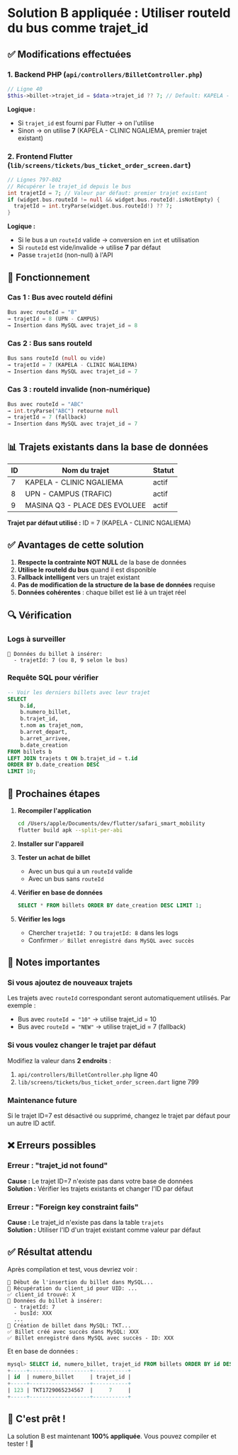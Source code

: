 # Solution B appliquée : Utiliser routeId du bus comme trajet_id

## ✅ Modifications effectuées

### 1. **Backend PHP** (`api/controllers/BilletController.php`)
```php
// Ligne 40
$this->billet->trajet_id = $data->trajet_id ?? 7; // Default: KAPELA - CLINIC NGALIEMA (ID=7)
```

**Logique :**
- Si `trajet_id` est fourni par Flutter → on l'utilise
- Sinon → on utilise **7** (KAPELA - CLINIC NGALIEMA, premier trajet existant)

### 2. **Frontend Flutter** (`lib/screens/tickets/bus_ticket_order_screen.dart`)
```dart
// Lignes 797-802
// Récupérer le trajet_id depuis le bus
int trajetId = 7; // Valeur par défaut: premier trajet existant
if (widget.bus.routeId != null && widget.bus.routeId!.isNotEmpty) {
  trajetId = int.tryParse(widget.bus.routeId!) ?? 7;
}
```

**Logique :**
- Si le bus a un `routeId` valide → conversion en `int` et utilisation
- Si `routeId` est vide/invalide → utilise **7** par défaut
- Passe `trajetId` (non-null) à l'API

## 🎯 Fonctionnement

### Cas 1 : Bus avec routeId défini
```dart
Bus avec routeId = "8"
→ trajetId = 8 (UPN - CAMPUS)
→ Insertion dans MySQL avec trajet_id = 8
```

### Cas 2 : Bus sans routeId
```dart
Bus sans routeId (null ou vide)
→ trajetId = 7 (KAPELA - CLINIC NGALIEMA)
→ Insertion dans MySQL avec trajet_id = 7
```

### Cas 3 : routeId invalide (non-numérique)
```dart
Bus avec routeId = "ABC"
→ int.tryParse("ABC") retourne null
→ trajetId = 7 (fallback)
→ Insertion dans MySQL avec trajet_id = 7
```

## 📊 Trajets existants dans la base de données

| ID | Nom du trajet                    | Statut |
|----|----------------------------------|--------|
| 7  | KAPELA - CLINIC NGALIEMA         | actif  |
| 8  | UPN - CAMPUS (TRAFIC)            | actif  |
| 9  | MASINA Q3 - PLACE DES EVOLUEE    | actif  |

**Trajet par défaut utilisé :** ID = 7 (KAPELA - CLINIC NGALIEMA)

## ✅ Avantages de cette solution

1. **Respecte la contrainte NOT NULL** de la base de données
2. **Utilise le routeId du bus** quand il est disponible
3. **Fallback intelligent** vers un trajet existant
4. **Pas de modification de la structure de la base de données** requise
5. **Données cohérentes** : chaque billet est lié à un trajet réel

## 🔍 Vérification

### Logs à surveiller
```
🔵 Données du billet à insérer:
  - trajetId: 7 (ou 8, 9 selon le bus)
```

### Requête SQL pour vérifier
```sql
-- Voir les derniers billets avec leur trajet
SELECT 
    b.id,
    b.numero_billet,
    b.trajet_id,
    t.nom as trajet_nom,
    b.arret_depart,
    b.arret_arrivee,
    b.date_creation
FROM billets b
LEFT JOIN trajets t ON b.trajet_id = t.id
ORDER BY b.date_creation DESC
LIMIT 10;
```

## 🚀 Prochaines étapes

1. **Recompiler l'application**
   ```bash
   cd /Users/apple/Documents/dev/flutter/safari_smart_mobility
   flutter build apk --split-per-abi
   ```

2. **Installer sur l'appareil**

3. **Tester un achat de billet**
   - Avec un bus qui a un `routeId` valide
   - Avec un bus sans `routeId`

4. **Vérifier en base de données**
   ```sql
   SELECT * FROM billets ORDER BY date_creation DESC LIMIT 1;
   ```

5. **Vérifier les logs**
   - Chercher `trajetId: 7` ou `trajetId: 8` dans les logs
   - Confirmer `✅ Billet enregistré dans MySQL avec succès`

## 📝 Notes importantes

### Si vous ajoutez de nouveaux trajets
Les trajets avec `routeId` correspondant seront automatiquement utilisés. Par exemple :
- Bus avec `routeId = "10"` → utilise trajet_id = 10
- Bus avec `routeId = "NEW"` → utilise trajet_id = 7 (fallback)

### Si vous voulez changer le trajet par défaut
Modifiez la valeur dans **2 endroits** :
1. `api/controllers/BilletController.php` ligne 40
2. `lib/screens/tickets/bus_ticket_order_screen.dart` ligne 799

### Maintenance future
Si le trajet ID=7 est désactivé ou supprimé, changez le trajet par défaut pour un autre ID actif.

## ❌ Erreurs possibles

### Erreur : "trajet_id not found"
**Cause :** Le trajet ID=7 n'existe pas dans votre base de données  
**Solution :** Vérifier les trajets existants et changer l'ID par défaut

### Erreur : "Foreign key constraint fails"
**Cause :** Le trajet_id n'existe pas dans la table `trajets`  
**Solution :** Utiliser l'ID d'un trajet existant comme valeur par défaut

## ✅ Résultat attendu

Après compilation et test, vous devriez voir :
```
🔵 Début de l'insertion du billet dans MySQL...
🔵 Récupération du client_id pour UID: ...
✅ client_id trouvé: X
🔵 Données du billet à insérer:
  - trajetId: 7
  - busId: XXX
  ...
📝 Création de billet dans MySQL: TKT...
✅ Billet créé avec succès dans MySQL: XXX
✅ Billet enregistré dans MySQL avec succès - ID: XXX
```

Et en base de données :
```sql
mysql> SELECT id, numero_billet, trajet_id FROM billets ORDER BY id DESC LIMIT 1;
+-----+-------------------+-----------+
| id  | numero_billet     | trajet_id |
+-----+-------------------+-----------+
| 123 | TKT1729065234567  |     7     |
+-----+-------------------+-----------+
```

## 🎉 C'est prêt !

La solution B est maintenant **100% appliquée**. Vous pouvez compiler et tester ! 🚀
